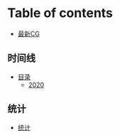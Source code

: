 # Table of contents

* [最新CG](README.md)

## 时间线 <a id="time"></a>

* [目录](time/index/README.md)
  * [2020](time/index/2020.md)

## 统计 <a id="all"></a>

* [统计](all/all.md)

